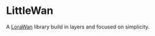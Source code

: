 # LittleWan

A [LoraWan](https://www.thethingsnetwork.org/) library build in layers and focused on simplicity.

